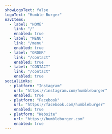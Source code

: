 ```yaml
---
showLogoText: false
logoText: "Humble Burger"
navItems:
  - label: "HOME"
    link: "/"
    enabled: true
  - label: "MENU"
    link: "/menu"
    enabled: true
  - label: "ORDER"
    link: "/contact"
    enabled: true
  - label: "CONTACT"
    link: "/contact"
    enabled: true
socialLinks:
  - platform: "Instagram"
    url: "https://instagram.com/humbleburger"
    enabled: true
  - platform: "Facebook"
    url: "https://facebook.com/humbleburger"
    enabled: true
  - platform: "Website"
    url: "https://humbleburger.com"
    enabled: true
---
```

